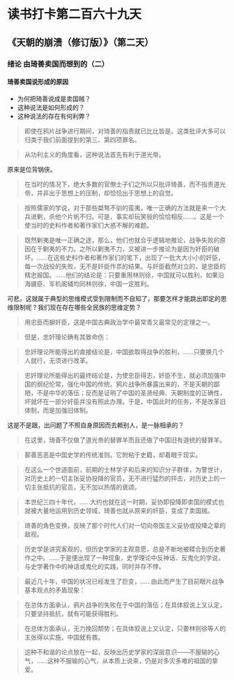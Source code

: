 读书打卡第二百六十九天
===

《天朝的崩溃（修订版）》（第二天）
---

### 绪论 由琦善卖国而想到的（二）

#### 琦善卖国说形成的原因
* 为何把琦善说成是卖国贼？
* 这种说法是如何形成的？
* 这种说法的存在有何利弊？

> 即使在鸦片战争进行期间，对琦善的指责就已比比皆是。这类批评大多可以归类于我们前面提到的第三、第四项罪名。

> 从功利主义的角度看，这种说法首先有利于道光帝。

原来是位背锅侠。

> 在当时的情况下，绝大多数的官僚士子们之所以只批评琦善，而不指责道光帝，并非出于思想上的压制，却恰恰出于思想上的自觉。

> 按照儒家的学说，对于那些桀骜不驯的蛮夷，唯一正确的方法就是来一个大兵进剿，杀他个片帆不归。可是，事实却玩笑般的恰恰相反……。这是一个使当时的史料作者和著作家们大惑不解的难题。

> 既然剿夷是唯一正确之途，那么，他们也就合乎逻辑地推论，战争失败的原因在于剿夷的不力。之所以剿夷不力，又被进一步推论为是因为奸臣的破坏。……在这些史料作者和著作家们的笔下，出现了一批大大小小的奸臣，每一次战役的失败，无不是奸臣作祟的结果。与奸臣截然对立的，是忠臣的精忠报国。……他们的结论是：只要重用林则徐，中国就可以胜利，如果沿海疆臣、军机阁辅均同林则徐，中国一定胜利。

可悲。这就属于典型的思维模式受到限制而不自知了，那要怎样才能跳出即定的思维限制呢？我们现在存在哪些全民族的思维定势？

> 用忠臣而摒奸臣，这是中国古典政治学中最常青又最常见的定理之一。

> 但是，忠奸理论确有其致命伤：

> 忠奸理论所能得出的直接结论是，中国欲取得战争的胜利，……只要换几个人就行，无须进行改革。

> 忠奸理论所能得出的最终结论是，为使忠臣得志，奸臣不生，就必须加强中国的纲纪伦常，强化中国的传统。鸦片战争所暴露出来的，不是天朝的鄙陋，不是中华的落伍；反而是证明了中国的圣贤经典、天朝制度的正确性，坏就坏在一部分奸臣并没有照此办理。于是，中国此时的任务，不是改革旧体制，而是加强旧体制。

这是不是跟，出问题了不照自身原因而去赖别人，是一脉相承的？

> 在这里，琦善不仅做了道光帝的替罪羊而且还做了中国旧有道统的替罪羊。

> 鄯善恶恶是中国史学的传统准则。它附粘于史籍，却着眼于现实。

> 在这么一个世道面前，前期的士林学子和后来的知识分子群体，为警世计，对历史上的一切主张妥协投降的官员，无不进行猛烈的抨击，对历史上的一切主张抵抗的官员，无不加以热情的褒颂。

> 本世纪三四十年代，……大约也就在这一时期，妥协即投降即卖国的模式也就被大量地运用到历史领域，琦善也就从原来的奸臣，变成了卖国贼。

> 琦善的角色变换，反映了那个时代人们对一切向帝国主义妥协或投降之辈的敌视。

> 历史学是讲究客观的，但历史学家的主观意愿，总是不断地被糅合到历史著作之中。……于是便出现了一种现象，史学理论中反神话、反鬼化的学说，与史学著作中的神话或鬼化的实践，同时并存不悖。

> 最近几十年，中国的状况已经发生了巨变，……由此而产生了目前眼片战争基本观点的矛盾现象：

> 在总体方面承认，鸦片战争的失败在于中国的落伍；在具体叙说上又认定，只要坚持抵抗，就有可能获得胜利。

> 在总体方面承认，无力挽回颓势；在具体叙说上又认定，只要林则徐等人的主张得以实施，中国就有救。

> 这种不和谐的论点放在一起，反映出历史学家的深层意识——不服输的心气，……这种不服输的心气，从本质上说来，仍是对多灾多难的祖国的挚爱。
